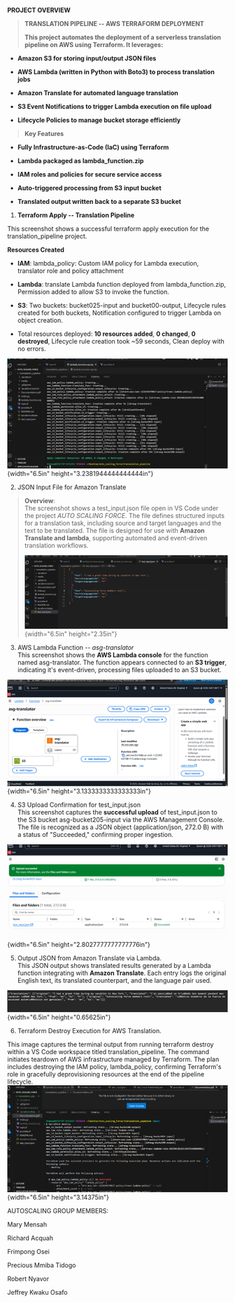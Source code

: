 **PROJECT OVERVIEW**

> **TRANSLATION PIPELINE -- AWS TERRAFORM DEPLOYMENT**
>
> **This project automates the deployment of a serverless translation
> pipeline on AWS using Terraform. It leverages:**

- **Amazon S3 for storing input/output JSON files**

- **AWS Lambda (written in Python with Boto3) to process translation
  jobs**

- **Amazon Translate for automated language translation**

- **S3 Event Notifications to trigger Lambda execution on file upload**

- **Lifecycle Policies to manage bucket storage efficiently**

> **Key Features**

- **Fully Infrastructure-as-Code (IaC) using Terraform**

- **Lambda packaged as lambda_function.zip**

- **IAM roles and policies for secure service access**

- **Auto-triggered processing from S3 input bucket**

- **Translated output written back to a separate S3 bucket**

1.  **Terraform Apply -- Translation Pipeline**

This screenshot shows a successful terraform apply execution for the
translation_pipeline project.

**Resources Created**

- **IAM**: lambda_policy: Custom IAM policy for Lambda execution,
  translator role and policy attachment

- **Lambda**: translate Lambda function deployed from
  lambda_function.zip, Permission added to allow S3 to invoke the
  function.

- **S3**: Two buckets: bucket025-input and bucket00-output, Lifecycle
  rules created for both buckets, Notification configured to trigger
  Lambda on object creation.

<!-- -->

- Total resources deployed: **10 resources added**, **0 changed**, **0
  destroyed**, Lifecycle rule creation took \~59 seconds, Clean deploy
  with no errors.

![](./media/media/image1.png){width="6.5in"
height="3.2381944444444444in"}

2.  JSON Input File for Amazon Translate

> **Overview**:\
> The screenshot shows a test_input.json file open in VS Code under the
> project *AUTO SCALING FORCE*. The file defines structured inputs for a
> translation task, including source and target languages and the text
> to be translated. The file is designed for use with **Amazon Translate
> and lambda**, supporting automated and event-driven translation
> workflows.
>
> ![](./media/media/image2.png){width="6.5in" height="2.35in"}

3.  AWS Lambda Function -- *asg-translator*\
    This screenshot shows the **AWS Lambda console** for the function
    named asg-translator. The function appears connected to an **S3
    trigger**, indicating it's event-driven, processing files uploaded
    to an S3 bucket.

![](./media/media/image3.png){width="6.5in"
height="3.1333333333333333in"}

4.  S3 Upload Confirmation for test_input.json\
    This screenshot captures the **successful upload** of
    test_input.json to the S3 bucket asg-bucket205-input via the AWS
    Management Console. The file is recognized as a JSON object
    (application/json, 272.0 B) with a status of "Succeeded," confirming
    proper ingestion.

![](./media/media/image4.png){width="6.5in"
height="2.8027777777777776in"}

5.  Output JSON from Amazon Translate via Lambda.\
    This JSON output shows translated results generated by a Lambda
    function integrating with **Amazon Translate**. Each entry logs the
    original English text, its translated counterpart, and the language
    pair used.

![](./media/media/image5.png){width="6.5in" height="0.65625in"}

6.  Terraform Destroy Execution for AWS Translation.

This image captures the terminal output from running terraform destroy
within a VS Code workspace titled translation_pipeline. The command
initiates teardown of AWS infrastructure managed by Terraform. The plan
includes destroying the IAM policy, lambda_policy, confirming
Terraform's role in gracefully deprovisioning resources at the end of
the pipeline lifecycle.![](./media/media/image6.png){width="6.5in"
height="3.14375in"}

AUTOSCALING GROUP MEMBERS:

Mary Mensah

Richard Acquah

Frimpong Osei

Precious Mmiba Tidogo

Robert Nyavor

Jeffrey Kwaku Osafo
